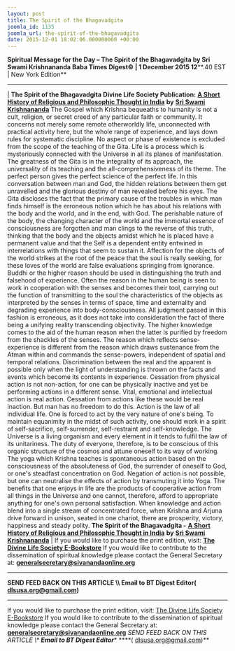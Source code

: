 ```yaml
---
layout: post
title: The Spirit of the Bhagavadgita
joomla_id: 1135
joomla_url: the-spirit-of-the-bhagavadgita
date: 2015-12-01 18:02:06.000000000 +00:00
---
```

**Spiritual Message for the Day – The Spirit of the Bhagavadgita by Sri Swami Krishnananda**
 **Baba Times Digest© | 1 December 2015 12****.40 EST | New York Edition**
* * *
| 
**The Spirit of the Bhagavadgita**
**Divine Life Society Publication:** [**A Short History of Religious and Philosophic Thought in India**](http://www.swami-krishnananda.org/hist/hist_4.html) **by** [**Sri Swami Krishnananda**](http://www.dlshq.org/saints/krishnananda.htm)
The Gospel which Krishna bequeaths to humanity is not a cult, religion, or secret creed of any particular faith or community. It concerns not merely some remote otherworldly life, unconnected with practical activity here, but the whole range of experience, and lays down rules for systematic discipline. No aspect or phase of existence is excluded from the scope of the teaching of the Gita. Life is a process which is mysteriously connected with the Universe in all its planes of manifestation. The greatness of the Gita is in the integrality of its approach, the universality of its teaching and the all-comprehensiveness of its theme. The perfect person gives the perfect science of the perfect life. In this conversation between man and God, the hidden relations between them get unravelled and the glorious destiny of man revealed before his eyes.
The Gita discloses the fact that the primary cause of the troubles in which man finds himself is the erroneous notion which he has about his relations with the body and the world, and in the end, with God. The perishable nature of the body, the changing character of the world and the immortal essence of consciousness are forgotten and man clings to the reverse of this truth, thinking that the body and the objects amidst which he is placed have a permanent value and that the Self is a dependent entity entwined in interrelations with things that seem to sustain it. Affection for the objects of the world strikes at the root of the peace that the soul is really seeking, for these loves of the world are false evaluations springing from ignorance.
Buddhi or the higher reason should be used in distinguishing the truth and falsehood of experience. Often the reason in the human being is seen to work in cooperation with the senses and becomes their tool, carrying out the function of transmitting to the soul the characteristics of the objects as interpreted by the senses in terms of space, time and externality and degrading experience into body-consciousness. All judgment passed in this fashion is erroneous, as it does not take into consideration the fact of there being a unifying reality transcending objectivity. The higher knowledge comes to the aid of the human reason when the latter is purified by freedom from the shackles of the senses. The reason which reflects sense-experience is different from the reason which draws sustenance from the Atman within and commands the sense-powers, independent of spatial and temporal relations. Discrimination between the real and the apparent is possible only when the light of understanding is thrown on the facts and events which become its contents in experience.
Cessation from physical action is not non-action, for one can be physically inactive and yet be performing actions in a different sense. Vital, emotional and intellectual action is real action. Cessation from actions like these would be real inaction. But man has no freedom to do this. Action is the law of all individual life. One is forced to act by the very nature of one's being. To maintain equanimity in the midst of such activity, one should work in a spirit of self-sacrifice, self-surrender, self-restraint and self-knowledge. The Universe is a living organism and every element in it tends to fulfil the law of its unitariness. The duty of everyone, therefore, is to be conscious of this organic structure of the cosmos and attune oneself to its way of working. The yoga which Krishna teaches is spontaneous action based on the consciousness of the absoluteness of God, the surrender of oneself to God, or one's steadfast concentration on God. Negation of action is not possible, but one can neutralise the effects of action by transmuting it into Yoga. The benefits that one enjoys in life are the products of cooperative action from all things in the Universe and one cannot, therefore, afford to appropriate anything for one's own personal satisfaction.
When knowledge and action blend into a single stream of concentrated force, when Krishna and Arjuna drive forward in unison, seated in one chariot, there are prosperity, victory, happiness and steady polity.
**The Spirit of the Bhagavadgita -** [**A Short History of Religious and Philosophic Thought in India**](http://www.swami-krishnananda.org/hist/hist_4.html) **by** [**Sri Swami Krishnananda**](http://www.dlshq.org/saints/krishnananda.htm)
 |
If you would like to purchase the print edition, visit: **[The Divine Life Society E-Bookstore](http://www.dlshq.org/download/download.htm)**
If you would like to contribute to the dissemination of spiritual knowledge please contact the General Secretary at: [](mailto:%20%3Cscript%20type=%27text/javascript%27%3E%20%3C%21--%20var%20prefix%20=%20%27ma%27%20+%20%27il%27%20+%20%27to%27;%20var%20path%20=%20%27hr%27%20+%20%27ef%27%20+%20%27=%27;%20var%20addy57016%20=%20%27generalsecretary%27%20+%20%27@%27;%20addy57016%20=%20addy57016%20+%20%27sivanandaonline%27%20+%20%27.%27%20+%20%27org%27;%20document.write%28%27%3Ca%20%27%20+%20path%20+%20%27%5C%27%27%20+%20prefix%20+%20%27:%27%20+%20addy57016%20+%20%27%5C%27%3E%27%29;%20document.write%28addy57016%29;%20document.write%28%27%3C%5C/a%3E%27%29;%20//--%3E%5Cn%20%3C/script%3E%3Cscript%20type=%27text/javascript%27%3E%20%3C%21--%20document.write%28%27%3Cspan%20style=%5C%27display:%20none;%5C%27%3E%27%29;%20//--%3E%20%3C/script%3EThis%20email%20address%20is%20being%20protected%20from%20spambots.%20You%20need%20JavaScript%20enabled%20to%20view%20it.%20%3Cscript%20type=%27text/javascript%27%3E%20%3C%21--%20document.write%28%27%3C/%27%29;%20document.write%28%27span%3E%27%29;%20//--%3E%20%3C/script%3E?subject=Contribution%20to%20Dissemination%20of%20Spiritual%20Knowledge) **generalsecretary@sivanandaonline.org**
****
**SEND FEED BACK ON THIS ARTICLE \\\ Email to BT Digest Editor[](mailto:%20%3Cscript%20type=%27text/javascript%27%3E%20%3C%21--%20var%20prefix%20=%20%27ma%27%20+%20%27il%27%20+%20%27to%27;%20var%20path%20=%20%27hr%27%20+%20%27ef%27%20+%20%27=%27;%20var%20addy72654%20=%20%27dlsusa.org%27%20+%20%27@%27;%20addy72654%20=%20addy72654%20+%20%27gmail%27%20+%20%27.%27%20+%20%27com%27;%20document.write%28%27%3Ca%20%27%20+%20path%20+%20%27%5C%27%27%20+%20prefix%20+%20%27:%27%20+%20addy72654%20+%20%27%5C%27%3E%27%29;%20document.write%28addy72654%29;%20document.write%28%27%3C%5C/a%3E%27%29;%20//--%3E%5Cn%20%3C/script%3E%3Cscript%20type=%27text/javascript%27%3E%20%3C%21--%20document.write%28%27%3Cspan%20style=%5C%27display:%20none;%5C%27%3E%27%29;%20//--%3E%20%3C/script%3EThis%20email%20address%20is%20being%20protected%20from%20spambots.%20You%20need%20JavaScript%20enabled%20to%20view%20it.%20%3Cscript%20type=%27text/javascript%27%3E%20%3C%21--%20document.write%28%27%3C/%27%29;%20document.write%28%27span%3E%27%29;%20//--%3E%20%3C/script%3E?subject=DLS%20Posts)( [dlsusa.org@gmail.com](mailto:dlsusa.org@gmail.com))**
* * *
  
If you would like to purchase the print edition, visit: [The Divine Life Society E-Bookstore](http://www.dlshq.org/download/download.htm)
If you would like to contribute to the dissemination of spiritual knowledge please contact the General Secretary at: **[generalsecretary@sivanandaonline.org](mailto:generalsecretary@sivanandaonline.org)**
**SEND FEED BACK ON THIS ARTICLE \\\**  **Email to BT Digest Editor**** [](mailto:%20%3Cscript%20type=%27text/javascript%27%3E%20%3C%21--%20var%20prefix%20=%20%27ma%27%20+%20%27il%27%20+%20%27to%27;%20var%20path%20=%20%27hr%27%20+%20%27ef%27%20+%20%27=%27;%20var%20addy72654%20=%20%27dlsusa.org%27%20+%20%27@%27;%20addy72654%20=%20addy72654%20+%20%27gmail%27%20+%20%27.%27%20+%20%27com%27;%20document.write%28%27%3Ca%20%27%20+%20path%20+%20%27%5C%27%27%20+%20prefix%20+%20%27:%27%20+%20addy72654%20+%20%27%5C%27%3E%27%29;%20document.write%28addy72654%29;%20document.write%28%27%3C%5C/a%3E%27%29;%20//--%3E%5Cn%20%3C/script%3E%3Cscript%20type=%27text/javascript%27%3E%20%3C%21--%20document.write%28%27%3Cspan%20style=%5C%27display:%20none;%5C%27%3E%27%29;%20//--%3E%20%3C/script%3EThis%20email%20address%20is%20being%20protected%20from%20spambots.%20You%20need%20JavaScript%20enabled%20to%20view%20it.%20%3Cscript%20type=%27text/javascript%27%3E%20%3C%21--%20document.write%28%27%3C/%27%29;%20document.write%28%27span%3E%27%29;%20//--%3E%20%3C/script%3E?subject=DLS%20Posts)****( [dlsusa.org@gmail.com](mailto:dlsusa.org@gmail.com))**  
